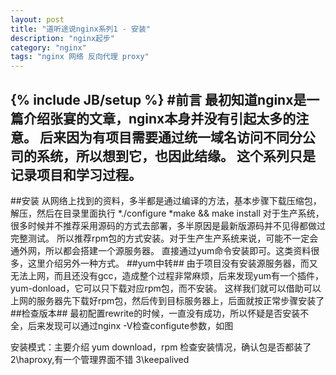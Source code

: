 ```yaml
---
layout: post
title: "道听途说nginx系列1 - 安装"
description: "nginx起步"
category: "nginx"
tags: "nginx 网络 反向代理 proxy"
---
```

{% include JB/setup %}
#前言
	最初知道nginx是一篇介绍张宴的文章，nginx本身并没有引起太多的注意。
	后来因为有项目需要通过统一域名访问不同分公司的系统，所以想到它，也因此结缘。
	这个系列只是记录项目和学习过程。
--
##安装
	从网络上找到的资料，多半都是通过编译的方法，基本步骤下载压缩包，解压，然后在目录里面执行
*./configure
*make && make install
	对于生产系统，很多时候并不推荐采用源码的方式去部署，多半原因是最新版源码并不见得都做过完整测试。
	所以推荐rpm包的方式安装。对于生产生产系统来说，可能不一定会通外网，所以都会搭建一个源服务器。
	直接通过yum命令安装即可。这类资料很多，这里介绍另外一种方式。
##yum中转##
	由于项目没有安装源服务器，而又无法上网，而且还没有gcc，造成整个过程非常麻烦，后来发现yum有一个插件，yum-donload，它可以只下载对应rpm包，而不安装。
	这样我们就可以借助可以上网的服务器先下载好rpm包，然后传到目标服务器上，后面就按正常步骤安装了
##检查版本##
	最初配置rewrite的时候，一直没有成功，所以怀疑是否安装不全，后来发现可以通过nginx -V检查configute参数，如图

安装模式：主要介绍 yum download，rpm
检查安装情况，确认包是否都装了
2\haproxy,有一个管理界面不错
3\keepalived
